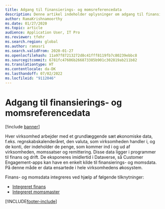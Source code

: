 ```yaml
---
title: Adgang til finansierings- og momsreferencedata
description: Denne artikel indeholder oplysninger om adgang til finansierings- og momsreferencedata.
author: RamaKrishnamoorthy
ms.date: 01/27/2020
ms.topic: article
audience: Application User, IT Pro
ms.reviewer: tfehr
ms.search.region: global
ms.author: ramasri
ms.search.validFrom: 2020-01-27
ms.openlocfilehash: 11a97f87213272d8c41fff8119fb7c80239ebbc8
ms.sourcegitcommit: 6781fc47606b266873385b901c302819ab211b82
ms.translationtype: HT
ms.contentlocale: da-DK
ms.lasthandoff: 07/02/2022
ms.locfileid: "9112046"
---
```

# <a name="access-to-finance-and-tax-reference-data"></a>Adgang til finansierings- og momsreferencedata

[!include [banner](../../includes/banner.md)]



Hver virksomhed arbejder med et grundlæggende sæt økonomiske data, f.eks. regnskabskalenderåret, den valuta, som virksomheden handler i, og de konti, der indeholder de penge, som kommer ind i og ud af virksomheden, momssatser og remittering. Disse data ligger i programmer til finans og drift. De eksponeres imidlertid i Dataverse, så Customer Engagement-apps kan have en enkelt kilde til finansierings- og momsdata. På denne måde er data ensartede i hele virksomhedens økosystem.

Finans- og momsdata integreres ved hjælp af følgende tilknytninger:

+ [Integreret finans](ledger-mapping.md)
+ [Integreret momsmaster](tax-mapping.md)

[!INCLUDE[footer-include](../../../../includes/footer-banner.md)]

